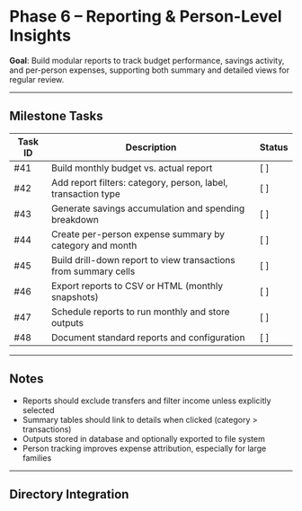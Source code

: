 # Phase 6 – Reporting & Person-Level Insights

**Goal**: Build modular reports to track budget performance, savings activity, and per-person expenses, supporting both summary and detailed views for regular review.

---

## Milestone Tasks

| Task ID | Description                                                          | Status   |
|---------|----------------------------------------------------------------------|----------|
| #41     | Build monthly budget vs. actual report                               | [ ]      |
| #42     | Add report filters: category, person, label, transaction type        | [ ]      |
| #43     | Generate savings accumulation and spending breakdown                 | [ ]      |
| #44     | Create per-person expense summary by category and month              | [ ]      |
| #45     | Build drill-down report to view transactions from summary cells      | [ ]      |
| #46     | Export reports to CSV or HTML (monthly snapshots)                    | [ ]      |
| #47     | Schedule reports to run monthly and store outputs                    | [ ]      |
| #48     | Document standard reports and configuration                          | [ ]      |

---

## Notes

- Reports should exclude transfers and filter income unless explicitly selected
- Summary tables should link to details when clicked (category > transactions)
- Outputs stored in database and optionally exported to file system
- Person tracking improves expense attribution, especially for large families

---

## Directory Integration
